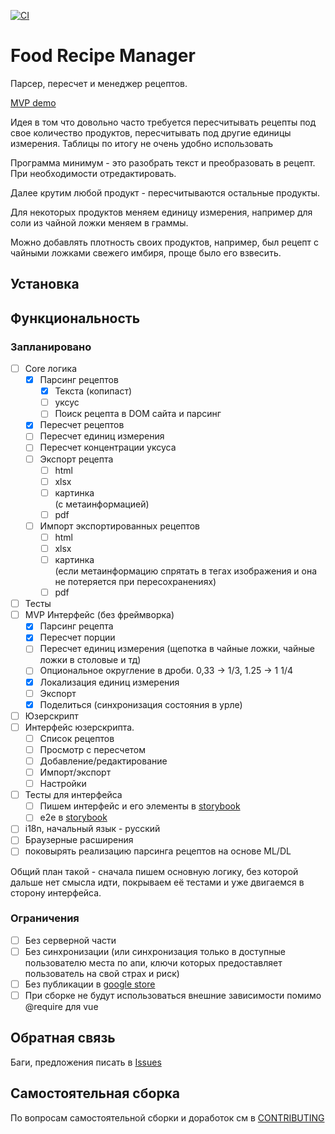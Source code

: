 [![CI](https://github.com/Apkawa/food_recipe_manager/actions/workflows/ci.yml/badge.svg)](https://github.com/Apkawa/food_recipe_manager/actions/workflows/ci.yml)


# Food Recipe Manager

Парсер, пересчет и менеджер рецептов.

[MVP demo](https://apkawa.github.io/food_recipe_manager/master/)

Идея в том что довольно часто требуется пересчитывать рецепты под свое количество продуктов, 
пересчитывать под другие единицы измерения.
Таблицы по итогу не очень удобно использовать

Программа минимум - это разобрать текст и преобразовать в рецепт. 
При необходимости отредактировать.

Далее крутим любой продукт - пересчитываются остальные продукты. 

Для некоторых продуктов меняем единицу измерения, например для соли из чайной ложки меняем в граммы.

Можно добавлять плотность своих продуктов, 
например, был рецепт с чайными ложками свежего имбиря, проще было его взвесить.


## Установка

## Функциональность

### Запланировано

- [ ] Core логика
  - [x] Парсинг рецептов
    - [x] Текста (копипаст)
    - [ ] уксус
    - [ ] Поиск рецепта в DOM сайта и парсинг
    
  - [x] Пересчет рецептов
  - [ ] Пересчет единиц измерения
  - [ ] Пересчет концентрации уксуса
  - [ ] Экспорт рецепта
    - [ ] html
    - [ ] xlsx
    - [ ] картинка \
      (с метаинформацией)
    - [ ] pdf
  - [ ] Импорт экспортированных рецептов
    - [ ] html
    - [ ] xlsx
    - [ ] картинка \
    (если метаинформацию спрятать в тегах изображения и она не потеряется при пересохранениях)
    - [ ] pdf
- [ ] Тесты 
- [ ] MVP Интерфейс (без фреймворка)
  - [x] Парсинг рецепта
  - [x] Пересчет порции
  - [ ] Пересчет единиц измерения (щепотка в чайные ложки, чайные ложки в столовые и тд)
  - [ ] Опциональное округление в дроби. 0,33 -> 1/3, 1.25 -> 1 1/4 
  - [x] Локализация единиц измерения 
  - [ ] Экспорт
  - [x] Поделиться (синхронизация состояния в урле)
- [ ] Юзерскрипт
- [ ] Интерфейс юзерскрипта. 
    - [ ] Список рецептов
    - [ ] Просмотр с пересчетом
    - [ ] Добавление/редактирование
    - [ ] Импорт/экспорт
    - [ ] Настройки
- [ ] Тесты для интерфейса
  - [ ] Пишем интерфейс и его элементы в [storybook](https://storybook.js.org/docs/vue/get-started/introduction)
  - [ ] e2e в [storybook](https://storybook.js.org/docs/vue/writing-tests/introduction)
- [ ] i18n, начальный язык - русский
- [ ] Браузерные расширения 
- [ ] поковырять реализацию парсинга рецептов на основе ML/DL 

Общий план такой - сначала пишем основную логику, без которой дальше нет смысла идти, 
покрываем её тестами и уже двигаемся в сторону интерфейса.

### Ограничения

- [ ] Без серверной части
- [ ] Без синхронизации (или синхронизация только в доступные пользователю места по апи,
ключи которых предоставляет пользователь на свой страх и риск)
- [ ] Без публикации в [google store](https://chrome.google.com/webstore/category/extensions?hl=ru)
- [ ] При сборке не будут использоваться внешние зависимости помимо @require для vue

## Обратная связь

Баги, предложения писать в [Issues](https://github.com/Apkawa/food_reciepe_manager/issues)

## Самостоятельная сборка

По вопросам самостоятельной сборки и доработок см в [CONTRIBUTING](./CONTRIBUTING.md)



